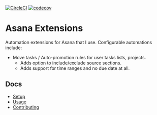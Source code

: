 [![CircleCI](https://circleci.com/gh/JonathanCasey/asana_extensions.svg?style=shield)](https://circleci.com/gh/JonathanCasey/asana_extensions)
[![codecov](https://codecov.io/gh/JonathanCasey/asana_extensions/branch/develop/graph/badge.svg?token=oT627KrCf0)](https://codecov.io/gh/JonathanCasey/asana_extensions)


# Asana Extensions

Automation extensions for Asana that I use.  Configurable automations include:
- Move tasks / Auto-promotion rules for user tasks lists, projects.
  - Adds option to include/exclude source sections.
  - Adds support for time ranges and no due date at all.


## Docs
- [Setup](docs/setup.md)
- [Usage](docs/usage.md)
- [Contributing](CONTRIBUTING.md)
